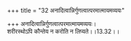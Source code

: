 +++
title = "32 अनादित्वान्निर्गुणत्वात्परमात्मायमव्ययः"

+++
अनादित्वान्निर्गुणत्वात्परमात्मायमव्ययः।  
शरीरस्थोऽपि कौन्तेय न करोति न लिप्यते।।13.32।।